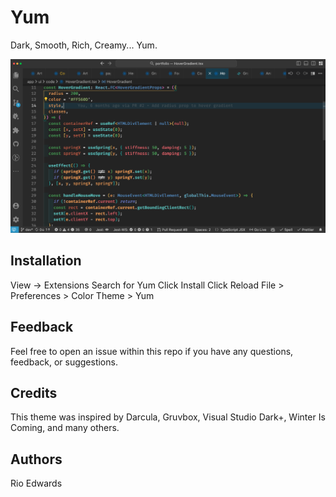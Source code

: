 # Yum

Dark, Smooth, Rich, Creamy... Yum.

![Yum Theme](https://raw.githubusercontent.com/rioredwards/yum/main/images/Yum_Screenshot.png)

## Installation

View → Extensions
Search for Yum
Click Install
Click Reload
File > Preferences > Color Theme > Yum

## Feedback

Feel free to open an issue within this repo if you have any questions, feedback, or suggestions.

## Credits

This theme was inspired by Darcula, Gruvbox, Visual Studio Dark+, Winter Is Coming, and many others.

## Authors

Rio Edwards
